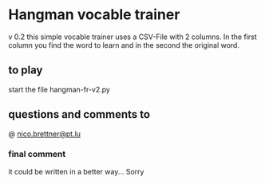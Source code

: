 # Hangman vocable trainer
v 0.2
this simple vocable trainer uses a CSV-File with 2 columns.
In the first column you find the word to learn and in the second the original word.
## to play
start the file hangman-fr-v2.py

## questions and comments to
@ nico.brettner@pt.lu

### final comment
it could be written in a better way... Sorry